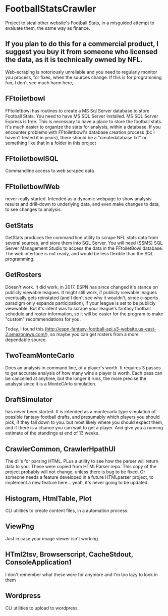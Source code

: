 # FootballStatsCrawler
Project to steal other website's Football Stats, in a misguided attempt to evaluate them, the same way as finance.

## If you plan to do this for a commercial product, I suggest you buy it from someone who licensed the data, as it is technically owned by NFL.
Web-scraping is notoriously unreliable and you need to regularly monitor you process, for fixes, when the sources change.
If this is for programming fun, I don't see much harm here,

## FFtoiletbowl
FFtoiletbowl has routines to create a MS Sql Server database to store Football Stats.
You need to have MS SQL Server installed.  MS SQL Server Express is free.
This is necessary to have a place to store the football stats.  It's much easier to organize the stats for analysis, within a database.
If you encounter problems with FFtoiletbowl's database creation process (bc I haven't tested it in years), 
there should be a "createdatabase.txt" or something like that in a folder in this project

## FFtoiletbowlSQL
Commandline access to web scraped data

## FFtoiletbowlWeb
never really started.  Intended as a dynamic webpage to show analysis results and drill-down to underlying data, and even make changes to data, to see changes to analysis.

## GetStats
GetStats produces the command line utility to scrape NFL stats data from several sources, and store them into SQL Server.  You will need (SSMS) SQL Server Management Studio to access the data in the FFtoiletBowl database.  The web interface is not ready, and would be less flexible than the SQL programming.

## GetRosters
Doesn't work.  It did work, in 2017.  ESPN has since changed it's stance on publicly viewable leagues.  It might still work, if publicly viewable leagues eventually gets reinstated (and I don't see why it wouldn't, since e-sports paradigm only expands participation), if your league is set to be publicly viewwable.  But it's intent was to scrape your league's fantasy football schedule and roster information, so it will be easier for the program to make "custom" recommendations for you.

Today, I found this (http://espn-fantasy-football-api.s3-website.us-east-2.amazonaws.com/), so maybe you can get rosters from a more dependable source.

## TwoTeamMonteCarlo
Does an analysis in command line, of a player's worth.  It requires 3 passes to get accurate analysis of how many wins a player is worth.  Each pass can be cancelled at anytime, but the longer it runs, the more precise the analsysi since it is a MonteCArlo simulation.

## DraftSimulator
has never been started.  It is intended as a montecarlo type simulation of possible fantasy football drafts, and presumably which players you should pick, if they fall down to you.  but most likely where you should expect them, and if there is a chance you can wait to get a player.  And give you a running estimate of the standings at end of 13 weeks.

## CrawlerCommon, CrawlerHpathUI
The dll's for parsing HTML.  PLus a utility to see how the parser will return data to you.  These were copied from HTMLParser repo.  This copy of the project probably will not change, unless there is bug to be fixed.  Or someone needs a feature developed in a future HTMLparser project, to implement a new feature here... yeah, it's never going to be updated.

## Histogram, HtmlTable, Plot
CLI utilities to create content files, in a automation process.

## ViewPng
Just in case your image viewer isn't working

## HTml2tsv, Browserscript, CacheStdout, ConsoleApplication1
I don't remember what these were for anymore and I'm too lazy to look in them

## Wordpress
CLI utilities to upload to wordpress.

